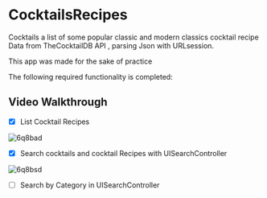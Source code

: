 # CocktailsRecipes
Cocktails a list of some popular classic and modern classics cocktail recipe
Data from TheCocktailDB API , parsing Json with URLsession.


This app was made for the sake of practice

The following required functionality is completed:
## Video Walkthrough
* [X] List Cocktail Recipes

![6q8bad](https://user-images.githubusercontent.com/75588064/185161619-13534c57-1093-48f4-979a-d0931f9e19b6.gif)

* [X] Search cocktails and cocktail Recipes with UISearchController

![6q8bsd](https://user-images.githubusercontent.com/75588064/185161562-c6636ac7-d694-4637-93c6-21f04671c1b0.gif)


* [ ] Search by Category in UISearchController
